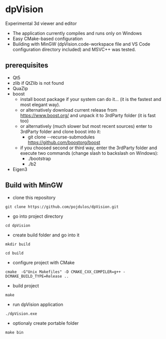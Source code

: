 # dpVision
Experimental 3d viewer and editor

* The application currently compiles and runs only on Windows
* Easy CMake-based configuration
* Building with MinGW (dpVision.code-workspace file and VS Code configuration directory included) and MSVC++ was tested.

## prerequisites

* Qt5
* zlib if QtZlib is not found
* QuaZip
* boost
  * install boost package if your system can do it... (it is the fastest and most elegant way).
  * or alternatively download current release from <https://www.boost.org/> and unpack it to 3rdParty folder (it is fast too)
  * or alternatively (much slower but most recent sources) enter to 3rdParty folder and clone boost into it:
    * git clone --recurse-submodules <https://github.com/boostorg/boost>
  * if you choosed second or third way, enter the 3rdParty folder and execute two commands (change slash to backslash on Windows):
    * ./bootstrap
    * ./b2
* Eigen3

## Build with MinGW

* clone this repository

``git clone https://github.com/pojdulos/dpVision.git``

* go into project directory

``cd dpVision``

* create build folder and go into it

``mkdir build``

``cd build``

* configure project with CMake

``cmake  -G"Unix Makefiles" -D CMAKE_CXX_COMPILER=g++ -DCMAKE_BUILD_TYPE=Release ..``

* build project

``make``

* run dpVision application

``./dpVision.exe``

* optionaly create portable folder

``make bin``



